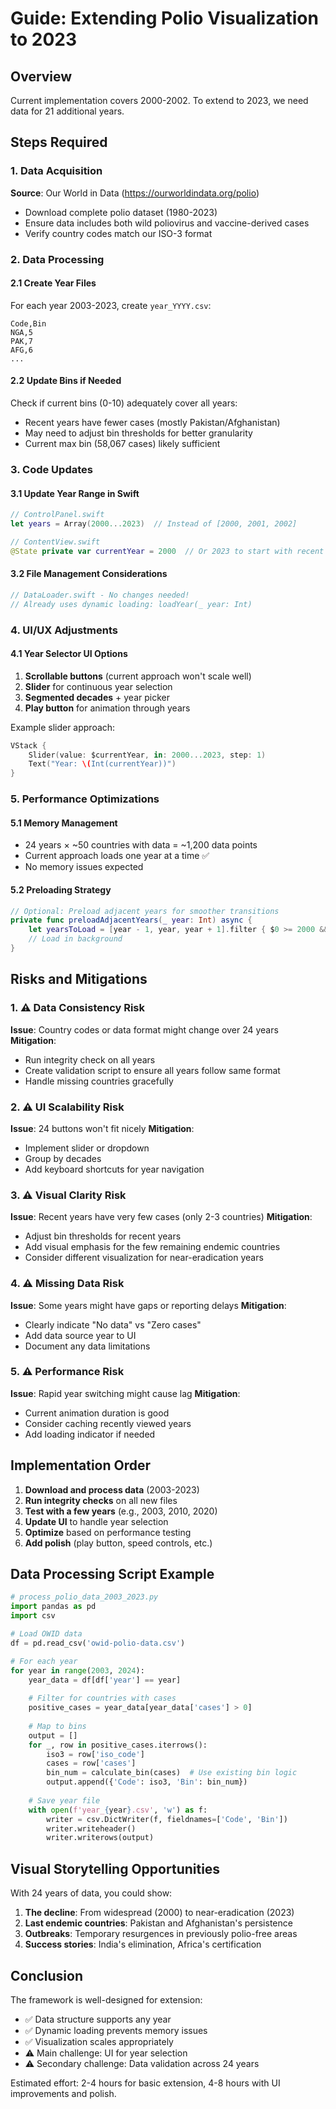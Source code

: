 # Guide: Extending Polio Visualization to 2023

## Overview
Current implementation covers 2000-2002. To extend to 2023, we need data for 21 additional years.

## Steps Required

### 1. Data Acquisition
**Source**: Our World in Data (https://ourworldindata.org/polio)
- Download complete polio dataset (1980-2023)
- Ensure data includes both wild poliovirus and vaccine-derived cases
- Verify country codes match our ISO-3 format

### 2. Data Processing

#### 2.1 Create Year Files
For each year 2003-2023, create `year_YYYY.csv`:
```csv
Code,Bin
NGA,5
PAK,7
AFG,6
...
```

#### 2.2 Update Bins if Needed
Check if current bins (0-10) adequately cover all years:
- Recent years have fewer cases (mostly Pakistan/Afghanistan)
- May need to adjust bin thresholds for better granularity
- Current max bin (58,067 cases) likely sufficient

### 3. Code Updates

#### 3.1 Update Year Range in Swift
```swift
// ControlPanel.swift
let years = Array(2000...2023)  // Instead of [2000, 2001, 2002]

// ContentView.swift
@State private var currentYear = 2000  // Or 2023 to start with recent
```

#### 3.2 File Management Considerations
```swift
// DataLoader.swift - No changes needed!
// Already uses dynamic loading: loadYear(_ year: Int)
```

### 4. UI/UX Adjustments

#### 4.1 Year Selector UI Options
1. **Scrollable buttons** (current approach won't scale well)
2. **Slider** for continuous year selection
3. **Segmented decades** + year picker
4. **Play button** for animation through years

Example slider approach:
```swift
VStack {
    Slider(value: $currentYear, in: 2000...2023, step: 1)
    Text("Year: \(Int(currentYear))")
}
```

### 5. Performance Optimizations

#### 5.1 Memory Management
- 24 years × ~50 countries with data = ~1,200 data points
- Current approach loads one year at a time ✅
- No memory issues expected

#### 5.2 Preloading Strategy
```swift
// Optional: Preload adjacent years for smoother transitions
private func preloadAdjacentYears(_ year: Int) async {
    let yearsToLoad = [year - 1, year, year + 1].filter { $0 >= 2000 && $0 <= 2023 }
    // Load in background
}
```

## Risks and Mitigations

### 1. ⚠️ **Data Consistency Risk**
**Issue**: Country codes or data format might change over 24 years
**Mitigation**: 
- Run integrity check on all years
- Create validation script to ensure all years follow same format
- Handle missing countries gracefully

### 2. ⚠️ **UI Scalability Risk**
**Issue**: 24 buttons won't fit nicely
**Mitigation**: 
- Implement slider or dropdown
- Group by decades
- Add keyboard shortcuts for year navigation

### 3. ⚠️ **Visual Clarity Risk**
**Issue**: Recent years have very few cases (only 2-3 countries)
**Mitigation**:
- Adjust bin thresholds for recent years
- Add visual emphasis for the few remaining endemic countries
- Consider different visualization for near-eradication years

### 4. ⚠️ **Missing Data Risk**
**Issue**: Some years might have gaps or reporting delays
**Mitigation**:
- Clearly indicate "No data" vs "Zero cases"
- Add data source year to UI
- Document any data limitations

### 5. ⚠️ **Performance Risk**
**Issue**: Rapid year switching might cause lag
**Mitigation**:
- Current animation duration is good
- Consider caching recently viewed years
- Add loading indicator if needed

## Implementation Order

1. **Download and process data** (2003-2023)
2. **Run integrity checks** on all new files
3. **Test with a few years** (e.g., 2003, 2010, 2020)
4. **Update UI** to handle year selection
5. **Optimize** based on performance testing
6. **Add polish** (play button, speed controls, etc.)

## Data Processing Script Example

```python
# process_polio_data_2003_2023.py
import pandas as pd
import csv

# Load OWID data
df = pd.read_csv('owid-polio-data.csv')

# For each year
for year in range(2003, 2024):
    year_data = df[df['year'] == year]
    
    # Filter for countries with cases
    positive_cases = year_data[year_data['cases'] > 0]
    
    # Map to bins
    output = []
    for _, row in positive_cases.iterrows():
        iso3 = row['iso_code']
        cases = row['cases']
        bin_num = calculate_bin(cases)  # Use existing bin logic
        output.append({'Code': iso3, 'Bin': bin_num})
    
    # Save year file
    with open(f'year_{year}.csv', 'w') as f:
        writer = csv.DictWriter(f, fieldnames=['Code', 'Bin'])
        writer.writeheader()
        writer.writerows(output)
```

## Visual Storytelling Opportunities

With 24 years of data, you could show:
1. **The decline**: From widespread (2000) to near-eradication (2023)
2. **Last endemic countries**: Pakistan and Afghanistan's persistence
3. **Outbreaks**: Temporary resurgences in previously polio-free areas
4. **Success stories**: India's elimination, Africa's certification

## Conclusion

The framework is well-designed for extension:
- ✅ Data structure supports any year
- ✅ Dynamic loading prevents memory issues
- ✅ Visualization scales appropriately
- ⚠️ Main challenge: UI for year selection
- ⚠️ Secondary challenge: Data validation across 24 years

Estimated effort: 2-4 hours for basic extension, 4-8 hours with UI improvements and polish.
